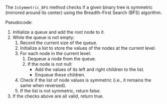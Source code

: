 The `IsSymmetric_BFS` method checks if a given binary tree is symmetric (mirrored around its center) using the Breadth-First Search (BFS) algorithm.

Pseudocode:
1. Initialize a queue and add the root node to it.
2. While the queue is not empty:
    1. Record the current size of the queue.
    2. Initialize a list to store the values of the nodes at the current level.
    3. For each node in the current level:
        1. Dequeue a node from the queue.
        2. If the node is not null:  
           - Add the values of its left and right children to the list.
           - Enqueue these children.
    4. Check if the list of node values is symmetric (i.e., it remains the same when reversed).
    5. If the list is not symmetric, return false.
3. If the checks above are all valid, return true.